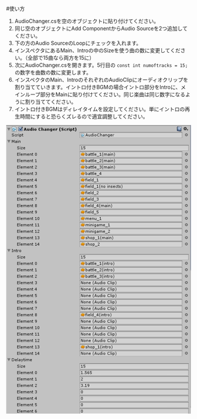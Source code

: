 #使い方
1. AudioChanger.csを空のオブジェクトに貼り付けてください。
2. 同じ空のオブジェクトにAdd ComponentからAudio Sourceを2つ追加してください。
3. 下の方のAudio SourceのLoopにチェックを入れます。
4. インスペクタにあるMain、Introの中のSizeを使う曲の数に変更してください。（全部で15曲なら両方を15に）
5. 次にAudioChanger.csを開きます。5行目の
`const int numoftracks = 15; `
の数字を曲数の数に変更します。
6. インスペクタのMain、IntroのそれぞれのAudioClipにオーディオクリップを割り当てていきます。イントロ付きBGMの場合イントロ部分をIntroに、メインループ部分をMainに貼り付けてください。同じ楽曲は同じ数字になるように割り当ててください。
7. イントロ付きBGMはディレイタイムを設定してください。単にイントロの再生時間にすると恐らくズレるので適宜調整してください。

![参考](https://github.com/knamica/sources/blob/master/capture1.PNG)
